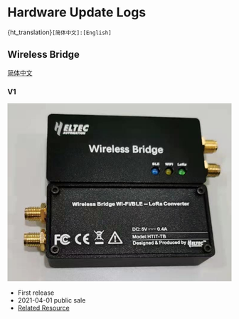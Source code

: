 # Hardware Update Logs
{ht_translation}`[简体中文]:[English]`

## Wireless Bridge

[简体中文](https://heltec-automation.readthedocs.io/zh_CN/latest/esp32/wireless_bridge/hardware_update_log.html)

### V1

![](img/hardware_update_log/01.png)

- First release
- 2021-04-01 public sale
- [Related Resource](https://resource.heltec.cn/download/Wireless_Bridge)
